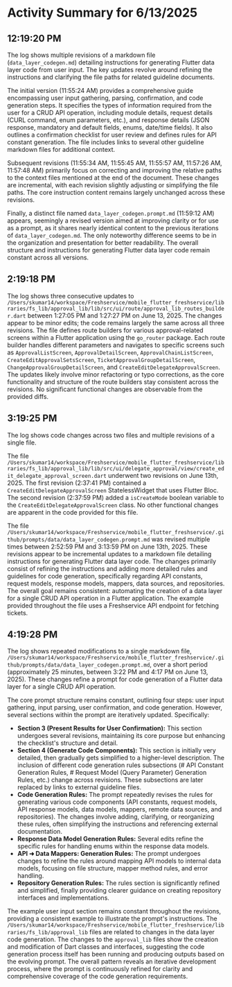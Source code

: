 # Activity Summary for 6/13/2025

## 12:19:20 PM
The log shows multiple revisions of a markdown file (`data_layer_codegen.md`) detailing instructions for generating Flutter data layer code from user input.  The key updates revolve around refining the instructions and clarifying the file paths for related guideline documents.

The initial version (11:55:24 AM) provides a comprehensive guide encompassing user input gathering, parsing, confirmation, and code generation steps.  It specifies the types of information required from the user for a CRUD API operation, including module details, request details (CURL command, enum parameters, etc.), and response details (JSON response, mandatory and default fields, enums, date/time fields). It also outlines a confirmation checklist for user review and defines rules for API constant generation.  The file includes links to several other guideline markdown files for additional context.

Subsequent revisions (11:55:34 AM, 11:55:45 AM, 11:55:57 AM, 11:57:26 AM, 11:57:48 AM) primarily focus on correcting and improving the relative paths to the context files mentioned at the end of the document.  These changes are incremental, with each revision slightly adjusting or simplifying the file paths.  The core instruction content remains largely unchanged across these revisions.

Finally, a distinct file named `data_layer_codegen.prompt.md` (11:59:12 AM) appears, seemingly a revised version aimed at improving clarity or for use as a prompt, as it shares nearly identical content to the previous iterations of `data_layer_codegen.md`.  The only noteworthy difference seems to be in the organization and presentation for better readability. The overall structure and instructions for generating Flutter data layer code remain constant across all versions.


## 2:19:18 PM
The log shows three consecutive updates to `/Users/skumar14/workspace/Freshservice/mobile_flutter_freshservice/libraries/fs_lib/approval_lib/lib/src/ui/route/approval_lib_routes_builder.dart` between 1:27:05 PM and 1:27:27 PM on June 13, 2025.  The changes appear to be minor edits; the code remains largely the same across all three revisions.  The file defines route builders for various approval-related screens within a Flutter application using the `go_router` package. Each route builder handles different parameters and navigates to specific screens such as `ApprovalListScreen`, `ApprovalDetailScreen`, `ApprovalChainListScreen`, `CreateEditApprovalSetsScreen`, `TicketApprovalGroupDetailScreen`, `ChangeApprovalGroupDetailScreen`, and `CreateEditDelegateApprovalScreen`.  The updates likely involve minor refactoring or typo corrections, as the core functionality and structure of the route builders stay consistent across the revisions.  No significant functional changes are observable from the provided diffs.


## 3:19:25 PM
The log shows code changes across two files and multiple revisions of a single file.

The file `/Users/skumar14/workspace/Freshservice/mobile_flutter_freshservice/libraries/fs_lib/approval_lib/lib/src/ui/delegate_approval/view/create_edit_delegate_approval_screen.dart` underwent two revisions on June 13th, 2025.  The first revision (2:37:41 PM) contained a `CreateEditDelegateApprovalScreen` StatelessWidget that uses Flutter Bloc. The second revision (2:37:59 PM) added a `isCreateMode` boolean variable to the `CreateEditDelegateApprovalScreen` class.  No other functional changes are apparent in the code provided for this file.

The file `/Users/skumar14/workspace/Freshservice/mobile_flutter_freshservice/.github/prompts/data/data_layer_codegen.prompt.md` was revised multiple times between 2:52:59 PM and 3:13:59 PM on June 13th, 2025. These revisions appear to be incremental updates to a markdown file detailing instructions for generating Flutter data layer code.  The changes primarily consist of refining the instructions and adding more detailed rules and guidelines for code generation, specifically regarding API constants, request models, response models, mappers, data sources, and repositories.  The overall goal remains consistent: automating the creation of a data layer for a single CRUD API operation in a Flutter application.  The example provided throughout the file uses a Freshservice API endpoint for fetching tickets.


## 4:19:28 PM
The log shows repeated modifications to a single markdown file, `/Users/skumar14/workspace/Freshservice/mobile_flutter_freshservice/.github/prompts/data/data_layer_codegen.prompt.md`, over a short period (approximately 25 minutes, between 3:22 PM and 4:17 PM on June 13, 2025).  These changes refine a prompt for code generation of a Flutter data layer for a single CRUD API operation.

The core prompt structure remains constant, outlining four steps: user input gathering, input parsing, user confirmation, and code generation.  However, several sections within the prompt are iteratively updated.  Specifically:


* **Section 3 (Present Results for User Confirmation):**  This section undergoes several revisions, maintaining its core purpose but enhancing the checklist's structure and detail.
* **Section 4 (Generate Code Components):** This section is initially very detailed, then gradually gets simplified to a higher-level description.  The inclusion of different code generation rules subsections (# API Constant Generation Rules, # Request Model (Query Parameter) Generation Rules, etc.) change across revisions.  These subsections are later replaced by links to external guideline files.
* **Code Generation Rules:** The prompt repeatedly revises the rules for generating various code components (API constants, request models, API response models, data models, mappers, remote data sources, and repositories).  The changes involve adding, clarifying, or reorganizing these rules, often simplifying the instructions and referencing external documentation.
* **Response Data Model Generation Rules:** Several edits refine the specific rules for handling enums within the response data models.
* **API ➜ Data Mappers: Generation Rules:** The prompt undergoes changes to refine the rules around mapping API models to internal data models, focusing on file structure, mapper method rules, and error handling.
* **Repository Generation Rules:** The rules section is significantly refined and simplified, finally providing  clearer guidance on creating repository interfaces and implementations.


The example user input section remains constant throughout the revisions, providing a consistent example to illustrate the prompt's instructions.  The  `/Users/skumar14/workspace/Freshservice/mobile_flutter_freshservice/libraries/fs_lib/approval_lib` files are related to changes in the data layer code generation.  The changes to the `approval_lib` files show the creation and modification of Dart classes and interfaces, suggesting the code generation process itself has been running and producing outputs based on the evolving prompt. The overall pattern reveals an iterative development process, where the prompt is continuously refined for clarity and comprehensive coverage of the code generation requirements.

